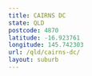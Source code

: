 ```yaml
---
title: CAIRNS DC
state: QLD
postcode: 4870
latitude: -16.923761
longitude: 145.742303
url: /qld/cairns-dc/
layout: suburb
---
```

